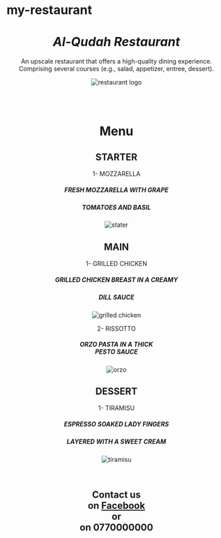 # my-restaurant

# <center>  ***Al-Qudah Restaurant*** 


<center>  An upscale restaurant that offers a high-quality dining experience.<br> Comprising several courses (e.g., salad, appetizer, entree, dessert).

<br>

![restaurant logo](https://cdn2.vectorstock.com/i/1000x1000/56/66/royal-food-luxury-restaurant-logo-template-vector-27175666.jpg)


<br>


<br>

# **Menu** <br>


## STARTER

1- MOZZARELLA

##### FRESH MOZZARELLA WITH GRAPE <BR>
##### TOMATOES AND BASIL
![stater](https://www.italianbellavita.com/wp-content/uploads/2009/06/RosalindCorieriPaigeCaprSaladCopyrighted.jpg)
<BR>

## MAIN

1- GRILLED CHICKEN

##### GRILLED CHICKEN BREAST IN A CREAMY <BR>
##### DILL SAUCE
![grilled chicken](https://www.rachelcooks.com/wp-content/uploads/2021/04/dijon-chicken-square-1.jpg)
<BR>

2- RISSOTTO

##### ORZO PASTA IN A THICK <BR> PESTO SAUCE
![orzo](https://cookingchatfood.com/wp-content/uploads/2015/07/orzo-salmon-pesto-wide.jpg)
<BR>

## DESSERT

 1- TIRAMISU <BR>

##### ESPRESSO SOAKED LADY FINGERS <BR>
##### LAYERED WITH A SWEET CREAM
![tiramisu](https://www.deliaonline.com/sites/default/files/styles/square/public/quick_media/winter-tiramisu.jpg?c=88fe646583cf884cbc2fbaaf3c1e2a87)



<br>

## Contact us <br> on [Facebook](https://www.facebook.com/rula.qudah.1/) <br> or <br> on 0770000000
